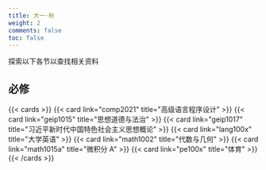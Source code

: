 ```yaml
---
title: 大一·秋
weight: 2
comments: false
toc: false
---
```

探索以下各节以查找相关资料
## 必修
<!--more-->
{{< cards >}}
{{< card link="comp2021" title="高级语言程序设计" >}}
{{< card link="geip1015" title="思想道德与法治" >}}
{{< card link="geip1017" title="习近平新时代中国特色社会主义思想概论" >}}
{{< card link="lang100x" title="大学英语" >}}
{{< card link="math1002" title="代数与几何" >}}
{{< card link="math1015a" title="微积分 A" >}}
{{< card link="pe100x" title="体育" >}}
{{< /cards >}}

